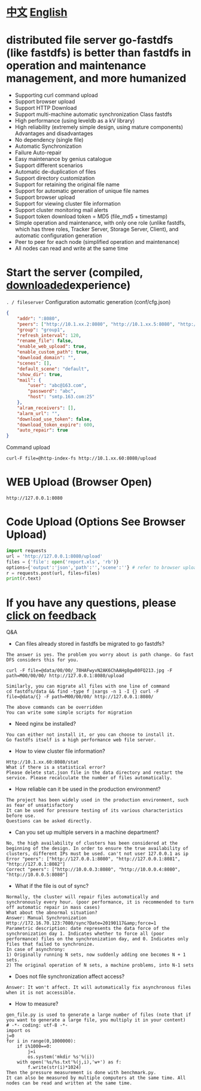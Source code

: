 # [中文](README.md)  [English](README-en.md)

# distributed file server go-fastdfs (like fastdfs) is better than fastdfs in operation and maintenance management, and more humanized
- Supporting curl command upload
- Support browser upload
- Support HTTP Download
- Support multi-machine automatic synchronization
Class fastdfs
- High performance (using leveldb as a kV library)
- High reliability (extremely simple design, using mature components)
Advantages and disadvantages
- No dependency (single file)
- Automatic Synchronization
- Failure Auto-repair
- Easy maintenance by genius catalogue
- Support different scenarios
- Automatic de-duplication of files
- Support directory customization
- Support for retaining the original file name
- Support for automatic generation of unique file names
- Support browser upload
- Support for viewing cluster file information
- Support cluster monitoring mail alerts
- Support token download token = MD5 (file_md5 + timestamp)
- Simple operation and maintenance, with only one role (unlike fastdfs, which has three roles, Tracker Server, Storage Server, Client), and automatic configuration generation
- Peer to peer for each node (simplified operation and maintenance)
- All nodes can read and write at the same time
# Start the server (compiled, [downloaded](https://github.com/sjqzhang/fastdfs/releases)experience)
`. / fileserver`
Configuration automatic generation (conf/cfg.json)
```json
{
	"addr": ":8080",
	"peers": ["http://10.1.xx.2:8080", "http://10.1.xx.5:8080", "http://10.1.xx.60:8080"],
	"group": "group1",
	"refresh_interval": 120,
	"rename_file": false,
	"enable_web_upload": true,
	"enable_custom_path": true,
	"download_domain": "",
	"scenes": [],
	"default_scene": "default",
	"show_dir": true,
	"mail": {
		"user": "abc@163.com",
		"password": "abc",
		"host": "smtp.163.com:25"
	},
	"alram_receivers": [],
	"alarm_url": "",
	"download_use_token": false,
	"download_token_expire": 600,
	"auto_repair": true
}
```
Command upload
```
curl-F file=@http-index-fs http://10.1.xx.60:8080/upload
```
# WEB Upload (Browser Open)
`http://127.0.0.1:8080`
# Code Upload (Options See Browser Upload)
```python
import requests
url = 'http://127.0.0.1:8080/upload'
files = {'file': open('report.xls', 'rb')}
options={'output':'json','path':'','scene':''} # refer to browser upload options
r = requests.post(url, files=files)
print(r.text)
```
# If you have any questions, please [click on feedback](https://github.com/sjqzhang/go-fastdfs/issues/new)
Q&amp;A
- Can files already stored in fastdfs be migrated to go fastdfs?
```
The answer is yes. The problem you worry about is path change. Go fast DFS considers this for you.

curl -F file=@data/00/00/_78HAFwyvN2AK6ChAAHg8gw80FQ213.jpg -F path=M00/00/00/ http://127.0.0.1:8080/upload

Similarly, you can migrate all files with one line of command
cd fastdfs/data && find -type f |xargs -n 1 -I {} curl -F file=@data/{} -F path=M00/00/00/ http://127.0.0.1:8080/

The above commands can be overridden
You can write some simple scripts for migration
```
- Need nginx be installed?
```
You can either not install it, or you can choose to install it.
Go fastdfs itself is a high performance web file server.
```
- How to view cluster file information?
```
Http://10.1.xx.60:8080/stat
What if there is a statistical error?
Please delete stat.json file in the data directory and restart the service. Please recalculate the number of files automatically.
```
- How reliable can it be used in the production environment?
```
The project has been widely used in the production environment, such as fear of unsatisfactory
It can be used for pressure testing of its various characteristics before use.
Questions can be asked directly.
```
- Can you set up multiple servers in a machine department?
```
No, the high availability of clusters has been considered at the beginning of the design. In order to ensure the true availability of clusters, different IPs must be used. can't not user 127.0.0.1 as ip
Error "peers": ["http://127.0.0.1:8080", "http://127.0.0.1:8081", "http://127.0.1:8082"]
Correct "peers": ["http://10.0.0.3:8080", "http://10.0.0.4:8080", "http://10.0.0.5:8080"]
```
- What if the file is out of sync?
```
Normally, the cluster will repair files automatically and synchronously every hour. (poor performance, it is recommended to turn off automatic repair in mass cases)
What about the abnormal situation?
Answer: Manual Synchronization
Http://172.16.70.123:7080/sync?Date=20190117&amp;force=1
Parametric description: date represents the data force of the synchronization day 1. Indicates whether to force all (poor performance) files on the synchronization day, and 0. Indicates only files that failed to synchronize.
In case of asynchrony:
1) Originally running N sets, now suddenly adding one becomes N + 1 sets.
2) The original operation of N sets, a machine problems, into N-1 sets
```
- Does not file synchronization affect access?
```
Answer: It won't affect. It will automatically fix asynchronous files when it is not accessible.
```
- How to measure?
```
gen_file.py is used to generate a large number of files (note that if you want to generate a large file, you multiply it in your content)
# -*- coding: utf-8 -*-
import os
j=0
for i in range(0,1000000):
    if i%1000==0:
        j=i
        os.system('mkdir %s'%(i))
    with open('%s/%s.txt'%(j,i),'w+') as f:
        f.write(str(i)*1024)
Then the pressure measurement is done with benchmark.py.
It can also be measured by multiple computers at the same time. All nodes can be read and written at the same time.
```
